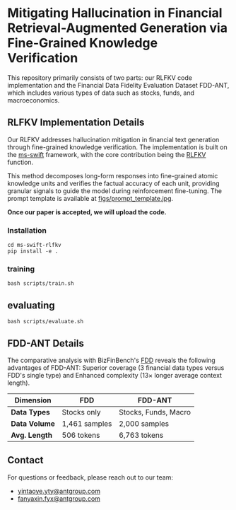 # Mitigating Hallucination in Financial Retrieval-Augmented Generation via Fine-Grained Knowledge Verification

This repository primarily consists of two parts: our RLFKV code implementation and the Financial Data Fidelity Evaluation Dataset FDD-ANT, which includes various types of data such as stocks, funds, and macroeconomics.


## RLFKV Implementation Details
Our RLFKV addresses hallucination mitigation in financial text generation through fine-grained knowledge verification. The implementation is built on the [ms-swift](https://github.com/modelscope/ms-swift) framework, with the core contribution being the [RLFKV](./code/ms-swift-rlfkv/examples/train/grpo/plugin/plugin.py) function.

This method decomposes long-form responses into fine-grained atomic knowledge units and verifies the factual accuracy of each unit, providing granular signals to guide the model during reinforcement fine-tuning. The prompt template is available at [figs/prompt_template.jpg](figs/prompt_template.jpg). 
 
 **Once our paper is accepted, we will upload the code.**

### Installation
```
cd ms-swift-rlfkv
pip install -e .
```

### training
    bash scripts/train.sh

## evaluating 
    bash scripts/evaluate.sh

## FDD-ANT Details



The comparative analysis with BizFinBench's [FDD](https://github.com/HiThink-Research/BizFinBench/blob/main/datasets/Financial_Data_Description.jsonl) reveals the following advantages of FDD-ANT: Superior coverage (3 financial data types versus FDD's single type) and Enhanced complexity (13× longer average context length).

| Dimension          | FDD              | FDD-ANT        |
|--------------------|------------------|------------------|
| **Data Types**     | Stocks only      | Stocks, Funds, Macro |
| **Data Volume**    | 1,461 samples    | 2,000 samples    |
| **Avg. Length**    | 506 tokens       | 6,763 tokens     |




 


## Contact
For questions or feedback, please reach out to our team:
+  [yintaoye.yty@antgroup.com](mailto:yintaoye.yty@antgroup.com)
+ [fanyaxin.fyx@antgroup.com](mailto:fanyaxin.fyx@antgroup.com)


